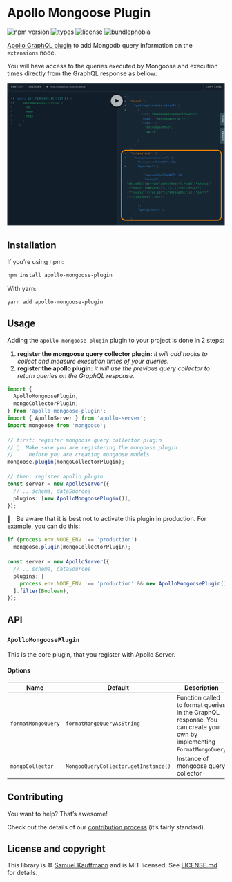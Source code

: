 # Apollo Mongoose Plugin

![npm version](https://badgen.net/npm/v/apollo-mongoose-plugin)
![types](https://badgen.net/npm/types/apollo-mongoose-plugin)
![license](https://badgen.net/npm/license/apollo-mongoose-plugin)
![bundlephobia](https://badgen.net/bundlephobia/min/apollo-mongoose-plugin)

[Apollo GraphQL plugin](https://www.apollographql.com/docs/apollo-server/integrations/plugins/) to add Mongodb query information on the `extensions` node.

You will have access to the queries executed by Mongoose and execution times directly from the GraphQL response as bellow:

![Apollo Mongoose Plugin](doc/apollo-mongoose-plugin.png)

## Installation

If you’re using npm:

```bash
npm install apollo-mongoose-plugin
```

With yarn:

```bash
yarn add apollo-mongoose-plugin
```

## Usage

Adding the `apollo-mongoose-plugin` plugin to your project is done in 2 steps:

1. **register the mongoose query collector plugin:** _it will add hooks to collect and measure execution times of your queries._
2. **register the apollo plugin:** _it will use the previous query collector to return queries on the GraphQL response._

```typescript
import {
  ApolloMongoosePlugin,
  mongoCollectorPlugin,
} from 'apollo-mongoose-plugin';
import { ApolloServer } from 'apollo-server';
import mongoose from 'mongoose';

// first: register mongoose query collector plugin
// 🔔  Make sure you are registering the mongoose plugin
//     before you are creating mongoose models
mongoose.plugin(mongoCollectorPlugin);

// then: register apollo plugin
const server = new ApolloServer({
  // ...schema, dataSources
  plugins: [new ApolloMongoosePlugin()],
});
```

🚨 &nbsp; Be aware that it is best not to activate this plugin in production. For example, you can do this:

```typescript
if (process.env.NODE_ENV !== 'production')
  mongoose.plugin(mongoCollectorPlugin);

const server = new ApolloServer({
  // ...schema, dataSources
  plugins: [
    process.env.NODE_ENV !== 'production' && new ApolloMongoosePlugin(),
  ].filter(Boolean),
});
```

## API

### `ApolloMongoosePlugin`

This is the core plugin, that you register with Apollo Server.

#### Options

| Name               | Default                              | Description                                                                                                           |
| ------------------ | ------------------------------------ | --------------------------------------------------------------------------------------------------------------------- |
| `formatMongoQuery` | `formatMongoQueryAsString`           | Function called to format queries in the GraphQL response. You can create your own by implementing `FormatMongoQuery` |
| `mongoCollector`   | `MongooQueryCollector.getInstance()` | Instance of mongoose query collector                                                                                  |

## Contributing

You want to help? That’s awesome!

Check out the details of our [contribution process](./CONTRIBUTING.md) (it’s fairly standard).

## License and copyright

This library is © [Samuel Kauffmann](http://github.com/skauffmann) and is MIT licensed. See [LICENSE.md](./LICENSE.md) for details.
